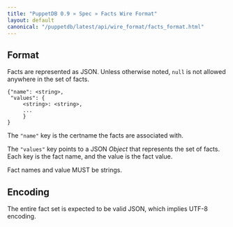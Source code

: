 ```yaml
---
title: "PuppetDB 0.9 » Spec » Facts Wire Format"
layout: default
canonical: "/puppetdb/latest/api/wire_format/facts_format.html"
---
```



## Format

Facts are represented as JSON. Unless otherwise noted, `null` is not
allowed anywhere in the set of facts.

    {"name": <string>,
     "values": {
         <string>: <string>,
         ...
         }
    }

The `"name"` key is the certname the facts are associated with.

The `"values"` key points to a JSON _Object_ that represents the set
of facts. Each key is the fact name, and the value is the fact value.

Fact names and value MUST be strings.

## Encoding

The entire fact set is expected to be valid JSON, which implies UTF-8
encoding.
